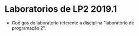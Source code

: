 # Laboratorios de LP2 2019.1

- Codigos do laboratorio referente a disciplina "laboratorio de programação 2". 

